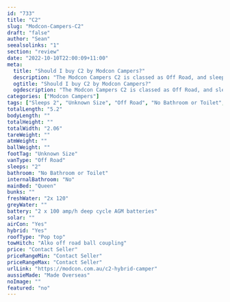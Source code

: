 ```yaml
---
id: "733"
title: "C2"
slug: "Modcon-Campers-C2"
draft: "false"
author: "Sean"
seealsolinks: "1"
section: "review"
date: "2022-10-10T22:00:09+11:00"
meta:
  title: "Should I buy C2 by Modcon Campers?"
  description: "The Modcon Campers C2 is classed as Off Road, and sleeps 2 people. It is Made Overseas and comes in at Unknown Size. It generally has No Bathroom or Toilet."
  ogtitle: "Should I buy C2 by Modcon Campers?"
  ogdescription: "The Modcon Campers C2 is classed as Off Road, and sleeps 2 people. It is Made Overseas and comes in at Unknown Size. It generally has No Bathroom or Toilet."
categories: ["Modcon Campers"]
tags: ["Sleeps 2", "Unknown Size", "Off Road", "No Bathroom or Toilet", "Pop top", "Price Unknown", "Made Overseas"]
totalLength: "5.2"
bodyLength: ""
totalHeight: ""
totalWidth: "2.06"
tareWeight: ""
atmWeight: ""
ballWeight: ""
footTag: "Unknown Size"
vanType: "Off Road"
sleeps: "2"
bathroom: "No Bathroom or Toilet"
internalBathroom: "No"
mainBed: "Queen"
bunks: ""
freshWater: "2x 120"
greyWater: ""
battery: "2 x 100 amp/h deep cycle AGM batteries"
solar: ""
airCon: "Yes"
hybrid: "Yes"
roofType: "Pop top"
towHitch: "Alko off road ball coupling"
price: "Contact Seller"
priceRangeMin: "Contact Seller"
priceRangeMax: "Contact Seller"
urlLink: "https://modcon.com.au/c2-hybrid-camper"
aussieMade: "Made Overseas"
noImage: ""
featured: "no"
---
```

